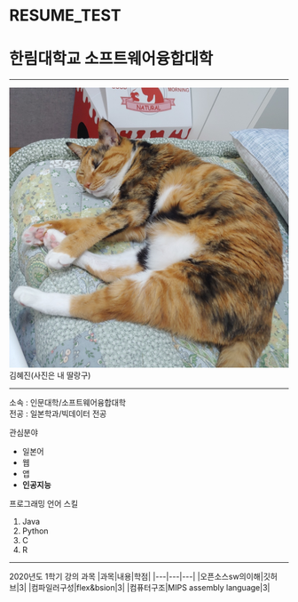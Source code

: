 # RESUME_TEST  
# 한림대학교 소프트웨어융합대학  

---

<img src=내사랑귀여운쿵이.jpg width=700>  
김혜진(사진은 내 딸랑구)

---

소속 : 인문대학/소프트웨어융합대학  
전공 : 일본학과/빅데이터 전공  

관심분야
* 일본어  
* 웹  
* 앱  
* __인공지능__  

프로그래밍 언어 스킬  
1. Java
2. Python
3. C
4. R  

---

2020년도 1학기 강의 과목
|과목|내용|학점|
|---|---|---|
|오픈소스sw의이해|깃허브|3|
|컴파일러구성|flex&bsion|3|
|컴퓨터구조|MIPS assembly language|3|
